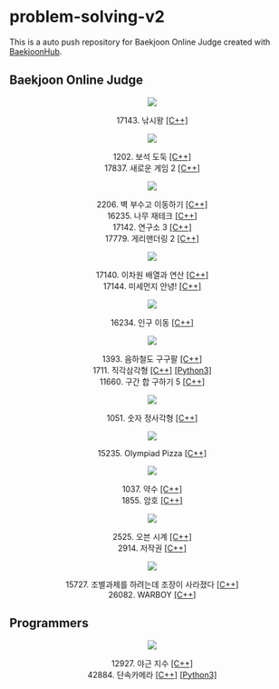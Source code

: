 # problem-solving-v2

This is a auto push repository for Baekjoon Online Judge created with [BaekjoonHub](https://github.com/BaekjoonHub/BaekjoonHub).

## Baekjoon Online Judge

<div align="center">
    <!--Gold-->
    <!--Gold I-->
    <img src="https://img.shields.io/badge/-Gold I-EC9A00">
    <p>
        17143. 낚시왕
        <a href="https://github.com/jiyoulee/problem-solving-v2/blob/main/%EB%B0%B1%EC%A4%80/Gold/17143.%E2%80%85%EB%82%9A%EC%8B%9C%EC%99%95/%EB%82%9A%EC%8B%9C%EC%99%95.cc">[C++]</a>
    </p>
    <!--Gold II-->
    <img src="https://img.shields.io/badge/-Gold II-EC9A00"><br>
    <p>
        1202. 보석 도둑
        <a href="https://github.com/jiyoulee/problem-solving-v2/blob/main/%EB%B0%B1%EC%A4%80/Gold/1202.%E2%80%85%EB%B3%B4%EC%84%9D%E2%80%85%EB%8F%84%EB%91%91/%EB%B3%B4%EC%84%9D%E2%80%85%EB%8F%84%EB%91%91.cc">[C++]</a>
        <br>
        17837. 새로운 게임 2
        <a href="https://github.com/jiyoulee/problem-solving-v2/blob/main/%EB%B0%B1%EC%A4%80/Gold/1202.%E2%80%85%EB%B3%B4%EC%84%9D%E2%80%85%EB%8F%84%EB%91%91/%EB%B3%B4%EC%84%9D%E2%80%85%EB%8F%84%EB%91%91.cc">[C++]</a>
    </p>
    <!--Gold III-->
    <img src="https://img.shields.io/badge/-Gold III-EC9A00">
    <p>
        2206. 벽 부수고 이동하기
        <a href="https://github.com/jiyoulee/problem-solving-v2/blob/main/%EB%B0%B1%EC%A4%80/Gold/2206.%E2%80%85%EB%B2%BD%E2%80%85%EB%B6%80%EC%88%98%EA%B3%A0%E2%80%85%EC%9D%B4%EB%8F%99%ED%95%98%EA%B8%B0/%EB%B2%BD%E2%80%85%EB%B6%80%EC%88%98%EA%B3%A0%E2%80%85%EC%9D%B4%EB%8F%99%ED%95%98%EA%B8%B0.cc">[C++]</a>
        <br>
        16235. 나무 재테크
        <a href="https://github.com/jiyoulee/problem-solving-v2/blob/main/%EB%B0%B1%EC%A4%80/Gold/16235.%E2%80%85%EB%82%98%EB%AC%B4%E2%80%85%EC%9E%AC%ED%85%8C%ED%81%AC/%EB%82%98%EB%AC%B4%E2%80%85%EC%9E%AC%ED%85%8C%ED%81%AC.cc">[C++]</a>
        <br>
        17142. 연구소 3
        <a href="https://github.com/jiyoulee/problem-solving-v2/blob/main/%EB%B0%B1%EC%A4%80/Gold/17142.%E2%80%85%EC%97%B0%EA%B5%AC%EC%86%8C%E2%80%853/%EC%97%B0%EA%B5%AC%EC%86%8C%E2%80%853.cc">[C++]</a>
        <br>
        17779. 게리맨더링 2
        <a href="https://github.com/jiyoulee/problem-solving-v2/blob/main/%EB%B0%B1%EC%A4%80/Gold/17779.%E2%80%85%EA%B2%8C%EB%A6%AC%EB%A7%A8%EB%8D%94%EB%A7%81%E2%80%852/%EA%B2%8C%EB%A6%AC%EB%A7%A8%EB%8D%94%EB%A7%81%E2%80%852.cc">[C++]</a>
    </p>
    <!--Gold IV-->
    <img src="https://img.shields.io/badge/-Gold IV-EC9A00">
    <p>
        17140. 이차원 배열과 연산
        <a href="https://github.com/jiyoulee/problem-solving-v2/blob/main/%EB%B0%B1%EC%A4%80/Gold/17140.%E2%80%85%EC%9D%B4%EC%B0%A8%EC%9B%90%E2%80%85%EB%B0%B0%EC%97%B4%EA%B3%BC%E2%80%85%EC%97%B0%EC%82%B0/%EC%9D%B4%EC%B0%A8%EC%9B%90%E2%80%85%EB%B0%B0%EC%97%B4%EA%B3%BC%E2%80%85%EC%97%B0%EC%82%B0.cc">[C++]</a>
        <br>
        17144. 미세먼지 안녕!
        <a href="https://github.com/jiyoulee/problem-solving-v2/blob/main/%EB%B0%B1%EC%A4%80/Gold/17144.%E2%80%85%EB%AF%B8%EC%84%B8%EB%A8%BC%EC%A7%80%E2%80%85%EC%95%88%EB%85%95%EF%BC%81/%EB%AF%B8%EC%84%B8%EB%A8%BC%EC%A7%80%E2%80%85%EC%95%88%EB%85%95%EF%BC%81.cc">[C++]</a>
    </p>
    <!--Gold V-->
    <img src="https://img.shields.io/badge/-Gold V-EC9A00">
    <p>
        16234. 인구 이동
        <a href="https://github.com/jiyoulee/problem-solving-v2/blob/main/%EB%B0%B1%EC%A4%80/Gold/16234.%E2%80%85%EC%9D%B8%EA%B5%AC%E2%80%85%EC%9D%B4%EB%8F%99/%EC%9D%B8%EA%B5%AC%E2%80%85%EC%9D%B4%EB%8F%99.cc">[C++]</a>
    </p>
    <!--Silver-->
    <!--Silver I-->
    <img src="https://img.shields.io/badge/-Silver I-435F7A">
    <p>
        1393. 음하철도 구구팔
        <a href="https://github.com/jiyoulee/problem-solving-v2/blob/main/%EB%B0%B1%EC%A4%80/Silver/1393.%E2%80%85%EC%9D%8C%ED%95%98%EC%B2%A0%EB%8F%84%E2%80%85%EA%B5%AC%EA%B5%AC%ED%8C%94/%EC%9D%8C%ED%95%98%EC%B2%A0%EB%8F%84%E2%80%85%EA%B5%AC%EA%B5%AC%ED%8C%94.cc">[C++]</a>
        <br>
        1711. 직각삼각형
        <a href="https://github.com/jiyoulee/problem-solving-v2/blob/main/%EB%B0%B1%EC%A4%80/Silver/1711.%E2%80%85%EC%A7%81%EA%B0%81%EC%82%BC%EA%B0%81%ED%98%95/%EC%A7%81%EA%B0%81%EC%82%BC%EA%B0%81%ED%98%95.cc">[C++]</a>
        <a href="https://github.com/jiyoulee/problem-solving-v2/blob/main/%EB%B0%B1%EC%A4%80/Silver/1711.%E2%80%85%EC%A7%81%EA%B0%81%EC%82%BC%EA%B0%81%ED%98%95/%EC%A7%81%EA%B0%81%EC%82%BC%EA%B0%81%ED%98%95.py">[Python3]</a>
        <br>
        11660. 구간 합 구하기 5
        <a href="https://github.com/jiyoulee/problem-solving-v2/blob/main/%EB%B0%B1%EC%A4%80/Silver/11660.%E2%80%85%EA%B5%AC%EA%B0%84%E2%80%85%ED%95%A9%E2%80%85%EA%B5%AC%ED%95%98%EA%B8%B0%E2%80%855/%EA%B5%AC%EA%B0%84%E2%80%85%ED%95%A9%E2%80%85%EA%B5%AC%ED%95%98%EA%B8%B0%E2%80%855.cc">[C++]</a>
    </p>
    <!--Silver IV-->
    <img src="https://img.shields.io/badge/-Silver IV-435F7A">
    <p>
        1051. 숫자 정사각형
        <a href="https://github.com/jiyoulee/problem-solving-v2/blob/main/%EB%B0%B1%EC%A4%80/Silver/1051.%E2%80%85%EC%88%AB%EC%9E%90%E2%80%85%EC%A0%95%EC%82%AC%EA%B0%81%ED%98%95/%EC%88%AB%EC%9E%90%E2%80%85%EC%A0%95%EC%82%AC%EA%B0%81%ED%98%95.cc">[C++]</a>
    </p>
    <!--Silver V-->
    <img src="https://img.shields.io/badge/-Silver V-435F7A">
    <p>
        15235. Olympiad Pizza
        <a href="https://github.com/jiyoulee/problem-solving-v2/tree/main/%EB%B0%B1%EC%A4%80/Silver/15235.%E2%80%85Olympiad%E2%80%85Pizza">[C++]</a>
    </p>
    <!--Bronze-->
    <!--Bronze I-->
    <img src="https://img.shields.io/badge/-Bronze I-AD5600">
    <p>
        1037. 약수
        <a href="https://github.com/jiyoulee/problem-solving-v2/blob/main/%EB%B0%B1%EC%A4%80/Bronze/1037.%E2%80%85%EC%95%BD%EC%88%98/%EC%95%BD%EC%88%98.cc">[C++]</a>
        <br>
        1855. 암호
        <a href="https://github.com/jiyoulee/problem-solving-v2/blob/main/%EB%B0%B1%EC%A4%80/Bronze/1855.%E2%80%85%EC%95%94%ED%98%B8/%EC%95%94%ED%98%B8.cc">[C++]</a>
    </p>
    <!--Bronze III-->
    <img src="https://img.shields.io/badge/-Bronze III-AD5600">
    <p>
        2525. 오븐 시계
        <a href="https://github.com/jiyoulee/problem-solving-v2/blob/main/%EB%B0%B1%EC%A4%80/Bronze/2525.%E2%80%85%EC%98%A4%EB%B8%90%E2%80%85%EC%8B%9C%EA%B3%84/%EC%98%A4%EB%B8%90%E2%80%85%EC%8B%9C%EA%B3%84.cc">[C++]</a>
        <br>
        2914. 저작권
        <a href="https://github.com/jiyoulee/problem-solving-v2/blob/main/%EB%B0%B1%EC%A4%80/Bronze/2914.%E2%80%85%EC%A0%80%EC%9E%91%EA%B6%8C/%EC%A0%80%EC%9E%91%EA%B6%8C.cc">[C++]</a>
    </p>
    <!--Bronze V-->
    <img src="https://img.shields.io/badge/-Bronze V-AD5600">
    <p>
        15727. 조별과제를 하려는데 조장이 사라졌다
        <a href="https://github.com/jiyoulee/problem-solving-v2/blob/main/%EB%B0%B1%EC%A4%80/Bronze/15727.%E2%80%85%EC%A1%B0%EB%B3%84%EA%B3%BC%EC%A0%9C%EB%A5%BC%E2%80%85%ED%95%98%EB%A0%A4%EB%8A%94%EB%8D%B0%E2%80%85%EC%A1%B0%EC%9E%A5%EC%9D%B4%E2%80%85%EC%82%AC%EB%9D%BC%EC%A1%8C%EB%8B%A4/%EC%A1%B0%EB%B3%84%EA%B3%BC%EC%A0%9C%EB%A5%BC%E2%80%85%ED%95%98%EB%A0%A4%EB%8A%94%EB%8D%B0%E2%80%85%EC%A1%B0%EC%9E%A5%EC%9D%B4%E2%80%85%EC%82%AC%EB%9D%BC%EC%A1%8C%EB%8B%A4.cc">[C++]</a>
        <br>
        26082. WARBOY
        <a href="https://github.com/jiyoulee/problem-solving-v2/blob/main/%EB%B0%B1%EC%A4%80/Bronze/26082.%E2%80%85WARBOY/WARBOY.cc">[C++]</a>
    </p>
</div>

## Programmers

<div align="center">
    <!--Lv. 3-->
    <img src="https://img.shields.io/badge/-Lv. 3-FFA800">
    <p>
        12927. 야근 지수
        <a href="https://github.com/jiyoulee/problem-solving-v2/blob/main/%ED%94%84%EB%A1%9C%EA%B7%B8%EB%9E%98%EB%A8%B8%EC%8A%A4/lv3/12927.%E2%80%85%EC%95%BC%EA%B7%BC%E2%80%85%EC%A7%80%EC%88%98/%EC%95%BC%EA%B7%BC%E2%80%85%EC%A7%80%EC%88%98.cpp">[C++]</a>
        <br>
        42884. 단속카메라
        <a href="https://github.com/jiyoulee/problem-solving-v2/blob/main/%ED%94%84%EB%A1%9C%EA%B7%B8%EB%9E%98%EB%A8%B8%EC%8A%A4/lv3/42884.%E2%80%85%EB%8B%A8%EC%86%8D%EC%B9%B4%EB%A9%94%EB%9D%BC/%EB%8B%A8%EC%86%8D%EC%B9%B4%EB%A9%94%EB%9D%BC.cpp">[C++]</a>
        <a href="https://github.com/jiyoulee/problem-solving-v2/blob/main/%ED%94%84%EB%A1%9C%EA%B7%B8%EB%9E%98%EB%A8%B8%EC%8A%A4/lv3/42884.%E2%80%85%EB%8B%A8%EC%86%8D%EC%B9%B4%EB%A9%94%EB%9D%BC/%EB%8B%A8%EC%86%8D%EC%B9%B4%EB%A9%94%EB%9D%BC.py">[Python3]</a>
    </p>
</div>
